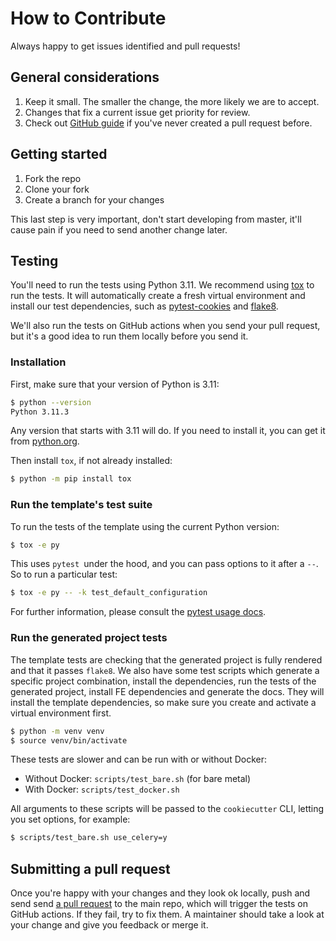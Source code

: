 # How to Contribute

Always happy to get issues identified and pull requests!

## General considerations

1. Keep it small. The smaller the change, the more likely we are to accept.
2. Changes that fix a current issue get priority for review.
3. Check out [GitHub guide][submit-a-pr] if you've never created a pull request before.

## Getting started

1. Fork the repo
2. Clone your fork
3. Create a branch for your changes

This last step is very important, don't start developing from master, it'll cause pain if you need to send another change later.

## Testing

You'll need to run the tests using Python 3.11. We recommend using [tox](https://tox.readthedocs.io/en/latest/) to run the tests. It will automatically create a fresh virtual environment and install our test dependencies, such as [pytest-cookies](https://pypi.python.org/pypi/pytest-cookies/) and [flake8](https://pypi.python.org/pypi/flake8/).

We'll also run the tests on GitHub actions when you send your pull request, but it's a good idea to run them locally before you send it.

### Installation

First, make sure that your version of Python is 3.11:

```bash
$ python --version
Python 3.11.3
```

Any version that starts with 3.11 will do. If you need to install it, you can get it from [python.org](https://www.python.org/downloads/).

Then install `tox`, if not already installed:

```bash
$ python -m pip install tox
```

### Run the template's test suite

To run the tests of the template using the current Python version:

```bash
$ tox -e py
```

This uses `pytest `under the hood, and you can pass options to it after a `--`. So to run a particular test:

```bash
$ tox -e py -- -k test_default_configuration
```

For further information, please consult the [pytest usage docs](https://pytest.org/en/latest/how-to/usage.html#specifying-which-tests-to-run).

### Run the generated project tests

The template tests are checking that the generated project is fully rendered and that it passes `flake8`. We also have some test scripts which generate a specific project combination, install the dependencies, run the tests of the generated project, install FE dependencies and generate the docs. They will install the template dependencies, so make sure you create and activate a virtual environment first.

```bash
$ python -m venv venv
$ source venv/bin/activate
```

These tests are slower and can be run with or without Docker:

- Without Docker: `scripts/test_bare.sh` (for bare metal)
- With Docker: `scripts/test_docker.sh`

All arguments to these scripts will be passed to the `cookiecutter` CLI, letting you set options, for example:

```bash
$ scripts/test_bare.sh use_celery=y
```

## Submitting a pull request

Once you're happy with your changes and they look ok locally, push and send send [a pull request][submit-a-pr] to the main repo, which will trigger the tests on GitHub actions. If they fail, try to fix them. A maintainer should take a look at your change and give you feedback or merge it.

[submit-a-pr]: https://docs.github.com/en/pull-requests/collaborating-with-pull-requests/proposing-changes-to-your-work-with-pull-requests/creating-a-pull-request
